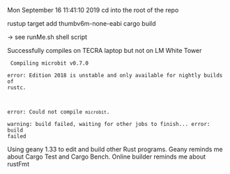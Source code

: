 Mon September 16 11:41:10  2019 
cd into the root of the repo

rustup target add thumbv6m-none-eabi
cargo build

-> see runMe.sh shell script

Successfully compiles on TECRA laptop but not on LM White Tower

<code>   Compiling microbit v0.7.0                                                                                                       
error: Edition 2018 is unstable and only available for nightly builds of rustc.                                                    
                                                                                                                                   
error: Could not compile `microbit`.                                                                                               
warning: build failed, waiting for other jobs to finish...
error: build failed  
</code>
Using geany 1.33 to edit and build other Rust programs.
Geany reminds me about Cargo Test and Cargo Bench.
Online builder reminds me about rustFmt

